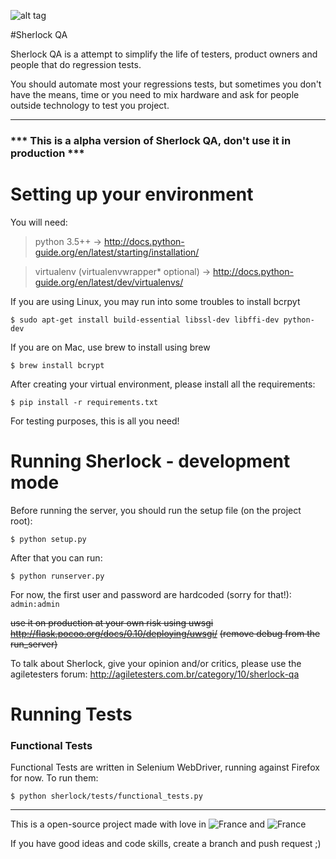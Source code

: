 ![alt tag](https://raw.githubusercontent.com/leoGalani/sherlock/master/sherlock/static/img/sherlock.png)

#Sherlock QA

Sherlock QA is a attempt to simplify the life of testers, product owners and
people that do regression tests.

You should automate most your regressions tests, but sometimes you don't have the
means, time or you need to mix hardware and ask for people outside technology to test
you project.

---

### *** This is a alpha version of Sherlock QA, don't use it in production ***

# Setting up your environment

You will need:
> python 3.5++ -> http://docs.python-guide.org/en/latest/starting/installation/

> virtualenv (virtualenvwrapper* optional) -> http://docs.python-guide.org/en/latest/dev/virtualenvs/

If you are using Linux, you may run into some troubles to install bcrpyt
```
$ sudo apt-get install build-essential libssl-dev libffi-dev python-dev
```
If you are on Mac, use brew to install using brew
```
$ brew install bcrypt
```
After creating your virtual environment, please install all the requirements:
```
$ pip install -r requirements.txt
```
For testing purposes, this is all you need!

# Running Sherlock - development mode

Before running the server, you should run the setup file (on the project root):
```
$ python setup.py
```
After that you can run:
```
$ python runserver.py
```
For now, the first user and password are hardcoded (sorry for that!): `admin:admin`

~~use it on production at your own risk using uwsgi http://flask.pocoo.org/docs/0.10/deploying/uwsgi/~~
~~(remove debug from the run_server)~~

To talk about Sherlock, give your opinion and/or critics, please use the agiletesters forum:
http://agiletesters.com.br/category/10/sherlock-qa

# Running Tests

### Functional Tests

Functional Tests are written in Selenium WebDriver, running against Firefox for now. To run them:
```
$ python sherlock/tests/functional_tests.py 
```
---
This is a open-source project made with love in ![France](https://raw.githubusercontent.com/leoGalani/sherlock/master/sherlock/static/img/flag_france.png) and ![France](https://raw.githubusercontent.com/leoGalani/sherlock/master/sherlock/static/img/flag_brazil.png)

If you have good ideas and code skills, create a branch and push request ;)
